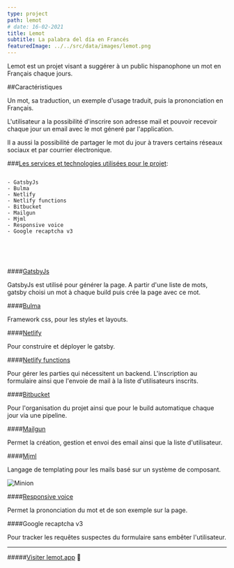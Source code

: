 ```yaml
---
type: project
path: lemot
# date: 16-02-2021
title: Lemot
subtitle: La palabra del día en Francés
featuredImage: ../../src/data/images/lemot.png
---
```


Lemot est un projet visant a suggérer à un public hispanophone un mot en Français chaque jours.

##Caractéristiques

Un mot, sa traduction, un exemple d'usage traduit, puis la prononciation en Français.

L'utilisateur a la possibilité d'inscrire son adresse mail et pouvoir recevoir chaque jour un email avec le mot géneré par l'application.

Il a aussi la possibilité de partager le mot du jour à travers certains réseaux sociaux et par courrier électronique.

###<u>Les services et technologies utilisées pour le projet</u>:

```

- GatsbyJs
- Bulma
- Netlify
- Netlify functions
- Bitbucket
- Mailgun
- Mjml
- Responsive voice
- Google recaptcha v3


```

<br></br>

####[GatsbyJs](https://www.gatsbyjs.com/)

GatsbyJs est utilisé pour générer la page. A partir d'une liste de mots, gatsby choisi un mot à chaque build puis crée la page avec ce mot.

####[Bulma](https://bulma.io/)

Framework css, pour les styles et layouts.

####[Netlify](https://www.netlify.com/)

Pour construire et déployer le gatsby.

####[Netlify functions](https://www.netlify.com/products/functions/)

Pour gérer les parties qui nécessitent un backend.
L'inscription au formulaire ainsi que l'envoie de mail à la liste d'utilisateurs inscrits.

####[Bitbucket](https://bitbucket.org/)

Pour l'organisation du projet ainsi que pour le build automatique chaque jour via une pipeline.

####[Mailgun](https://www.mailgun.com/)

Permet la création, gestion et envoi des email ainsi que la liste d'utilisateur.

####[Mjml](https://mjml.io/)

Langage de templating pour les mails
basé sur un système de composant.

![Minion](/uploads/mail.png)

####[Responsive voice](https://responsivevoice.org/)

Permet la prononciation du mot et de son exemple sur la page.

####Google recaptcha v3

Pour tracker les requêtes suspectes du formulaire sans embêter l'utilisateur.

---

#####[Visiter lemot.app](https://lemot.app/) 🔗
